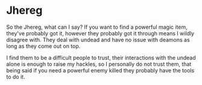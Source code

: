 # Jhereg  
So the Jhereg, what can I say? If you want to find a powerful magic item, they've probably got it, however they  probably got it through means I wildly disagree with. They deal with undead and have no issue with deamons as long  as they come out on top.

I find them to be a difficult people to trust, their interactions with the undead alone is enough to raise my hackles, so I personally do not trust them, that being said if you need a powerful enemy killed they probably have the tools to do it.
